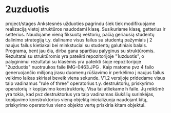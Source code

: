 # 2uzduotis
project/stages
Ankstesnės užduoties pagrindu šiek tiek modifikuojame realizaciją vietoj struktūros naudodami klasę. Susikuriame klasę, getterius ir setterius. Naudojame vieną
fiksuotą vektorių, pačią geriausią studentų dalinimo strategiją t.y. daliname visus failus su studentų pažymiais į 2 naujus failus kietiakai bei minkstuciai su
studentų galutiniais balais. Programa, bent jau čia, dirba gana sparčiau palyginus su struktūromis. Rezultatai su struktūromis yra pateikti repozitorijoje
"1uzduotis", o palyginimui rezultatai su klasėmis yra pateikti šioje repozitorijoje "2uzduotis" nuotraukos faile IMG-0463.JPG . Kaip matome pvz 4 failo 
generuojančio milijoną įrasu duomenų rūšiavimo ir perkėlimo į naujus failus veikimo laikas skiriasi beveik viena sekunde. V1.2 versijoje pridedame visus taip
vadinamus "rule of three" operatorius t.y. destruktorių, priskyrimo operatorių ir kopijavimo konstruktorių. Visa tai atliekame h faile. Jų reikšmė yra tokia, kad
pvz destruktorius
yra taip vadinamas šiukšlių surinkėjas, kopijavimo konstruktorius vieną objektą inicializuoja naudojant kitą, priskyrimo operatorius vieno objekto vertę priskiria
kitam objektui.
